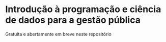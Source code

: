 # Introdução à programação e ciência de dados para a gestão pública

Gratuita e abertamente em breve neste repositório
